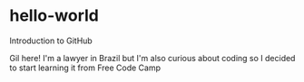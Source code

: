 # hello-world
Introduction to GitHub

Gil here! I'm a lawyer in Brazil but I'm also curious about coding so I decided to start learning it from Free Code Camp
